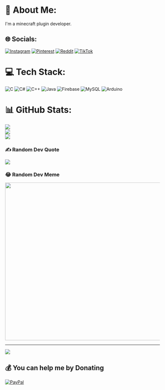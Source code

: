 # 💫 About Me:
I'm a minecraft plugin developer.


## 🌐 Socials:
[![Instagram](https://img.shields.io/badge/Instagram-%23E4405F.svg?logo=Instagram&logoColor=white)](https://instagram.com/vargadavid108) [![Pinterest](https://img.shields.io/badge/Pinterest-%23E60023.svg?logo=Pinterest&logoColor=white)](https://pinterest.com/vargadavidzsolt) [![Reddit](https://img.shields.io/badge/Reddit-%23FF4500.svg?logo=Reddit&logoColor=white)](https://reddit.com/user/Beautiful_West328) [![TikTok](https://img.shields.io/badge/TikTok-%23000000.svg?logo=TikTok&logoColor=white)](https://tiktok.com/@vdave1108) 

# 💻 Tech Stack:
![C](https://img.shields.io/badge/c-%2300599C.svg?style=for-the-badge&logo=c&logoColor=white) ![C#](https://img.shields.io/badge/c%23-%23239120.svg?style=for-the-badge&logo=c-sharp&logoColor=white) ![C++](https://img.shields.io/badge/c++-%2300599C.svg?style=for-the-badge&logo=c%2B%2B&logoColor=white) ![Java](https://img.shields.io/badge/java-%23ED8B00.svg?style=for-the-badge&logo=java&logoColor=white) ![Firebase](https://img.shields.io/badge/firebase-%23039BE5.svg?style=for-the-badge&logo=firebase) ![MySQL](https://img.shields.io/badge/mysql-%2300f.svg?style=for-the-badge&logo=mysql&logoColor=white) ![Arduino](https://img.shields.io/badge/-Arduino-00979D?style=for-the-badge&logo=Arduino&logoColor=white)
# 📊 GitHub Stats:
![](https://vercel-git-main-dawey1108s-projects.vercel.app/api?username=DaweY1108&theme=dark&hide_border=false&include_all_commits=true&count_private=true)<br/>
![](https://github-readme-streak-stats.herokuapp.com/?user=DaweY1108&theme=dark&hide_border=false)<br/>
![](https://vercel-git-main-dawey1108s-projects.vercel.app/api/top-langs/?username=DaweY1108&theme=dark&hide_border=false&include_all_commits=true&count_private=true&layout=compact)

### ✍️ Random Dev Quote
![](https://quotes-github-readme.vercel.app/api?type=horizontal&theme=radical)

### 😂 Random Dev Meme
<img src="https://random-memer-production-8a62.up.railway.app/" width="512px"/>

---
[![](https://visitcount.itsvg.in/api?id=DaweY1108&icon=0&color=0)](https://visitcount.itsvg.in)

  ## 💰 You can help me by Donating
  [![PayPal](https://img.shields.io/badge/PayPal-00457C?style=for-the-badge&logo=paypal&logoColor=white)](https://paypal.me/vdave1108) 

  
<!-- Proudly created with GPRM ( https://gprm.itsvg.in ) -->
